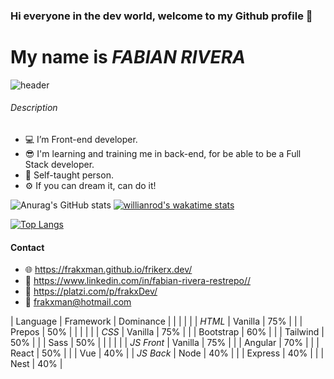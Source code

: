 ### Hi everyone in the dev world, welcome to my Github profile 👋 
# My name is *FABIAN RIVERA*

![header](https://user-images.githubusercontent.com/41605810/139375343-a50a85ef-4c51-40b5-94a1-ff11e9e4b43e.gif)


###### Description

- 💻 I’m Front-end developer.
- 😎 I'm learning and training me in back-end, for be able to be a Full Stack developer.
- 📗 Self-taught person. 
- ⚙ If you can dream it, can do it!

![Anurag's GitHub stats](https://github-readme-stats.vercel.app/api?username=frakxman&show_icons=true&theme=synthwave)
[![willianrod's wakatime stats](https://github-readme-stats.vercel.app/api/wakatime?username=frakxman&theme=synthwave)](https://github.com/frakxman/github-readme-stats)

[![Top Langs](https://github-readme-stats.vercel.app/api/top-langs/?username=frakxman&layout=compact&theme=synthwave)](https://github.com/frakxman/github-readme-stats)

#### Contact 

- 🌐 https://frakxman.github.io/frikerx.dev/
- 💼 https://www.linkedin.com/in/fabian-rivera-restrepo//
- 💚 https://platzi.com/p/frakxDev/
- 📧 frakxman@hotmail.com

|  Language  |  Framework  | Dominance |
|            |             |           |
|   *HTML*   |   Vanilla   |    75%    |
|            |   Prepos    |    50%    |
|            |             |           |
|   *CSS*    |   Vanilla   |    75%    |
|            |  Bootstrap  |    60%    |
|            |  Tailwind   |    50%    |
|            |    Sass     |    50%    |
|            |             |           |
| *JS Front* |   Vanilla   |    75%    |
|            |   Angular   |    70%    |
|            |    React    |    50%    |
|            |     Vue     |    40%    |
| *JS Back*  |    Node     |    40%    |
|            |   Express   |    40%    |
|            |    Nest     |    40%    |
